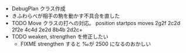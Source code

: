 * DebugPlan クラス作成
* きふわらべが相手の駒を動かす不具合を直した
* TODO Move クラスの打への対応。 position startpos moves 2g2f 2c2d 2f2e 4c4d 2e2d 8b4b 2d2c+
* TODO weaken, strengthen を修正したい
    * FIXME strengthen すると ‰が 2500 になるのおかしい
